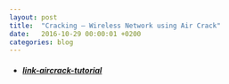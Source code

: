 ```yaml
---
layout: post
title:  "Cracking – Wireless Network using Air Crack"
date:   2016-10-29 00:00:01 +0200
categories: blog
---
```

* ##### [link-aircrack-tutorial][link-aircrack-tutorial]
[link-aircrack-tutorial]: http://www.allhackingtools.com/2015/07/cracking-wireless-network-using-air.html
